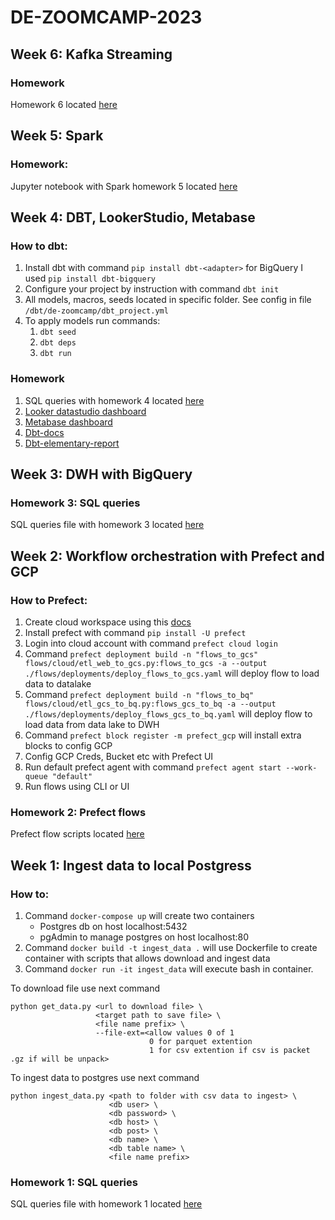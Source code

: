 # DE-ZOOMCAMP-2023

## Week 6: Kafka Streaming

### Homework
Homework 6 located [here](kafka/)
## Week 5: Spark
### Homework:
Jupyter notebook with Spark homework 5 located [here](spark/nb/spark_hw.ipynb)
## Week 4: DBT, LookerStudio, Metabase
### How to dbt:
1. Install dbt with command ```pip install dbt-<adapter>``` for BigQuery I used ```pip install dbt-bigquery```
2. Configure your project by instruction with command ```dbt init```
3. All models, macros, seeds located in specific folder. See config in file ```/dbt/de-zoomcamp/dbt_project.yml```
4. To apply models run commands:
   1.  ```dbt seed``` 
   2.  ```dbt deps```
   3.  ```dbt run```

### Homework
1. SQL queries with homework 4 located [here](sql/dbt.sql)
2. [Looker datastudio dashboard](https://lookerstudio.google.com/s/r0bK19NvLCw)
3. [Metabase dashboard](http://34.65.65.223:3000/dashboard/3-fhv-rides)
4. [Dbt-docs](http://34.65.65.223:8080)
5. [Dbt-elementary-report](http://34.65.65.223:8081/#/report/dashboard)
## Week 3: DWH with BigQuery
### Homework 3: SQL queries
SQL queries file with homework 3 located [here](sql/bq.sql)
## Week 2: Workflow orchestration with Prefect and GCP
### How to Prefect:
1. Create cloud workspace using this [docs](https://docs.prefect.io/ui/cloud-quickstart/)
2. Install prefect with command ```pip install -U prefect```
3. Login into cloud account with command ```prefect cloud login```
4. Command ```prefect deployment build -n "flows_to_gcs" flows/cloud/etl_web_to_gcs.py:flows_to_gcs -a --output ./flows/deployments/deploy_flows_to_gcs.yaml``` will deploy flow to load data to datalake
5. Command ```prefect deployment build -n "flows_to_bq" flows/cloud/etl_gcs_to_bq.py:flows_gcs_to_bq -a --output ./flows/deployments/deploy_flows_gcs_to_bq.yaml``` will deploy flow to load data from data lake to DWH
6. Command ```prefect block register -m prefect_gcp``` will install extra blocks to config GCP
7. Config GCP Creds, Bucket etc with Prefect UI
8. Run default prefect agent with command ```prefect agent start --work-queue "default"```
9.  Run flows using CLI or UI
### Homework 2: Prefect flows
Prefect flow scripts located [here](flows)
## Week 1: Ingest data to local Postgress
### How to:
1. Command ```docker-compose up``` will create two containers
   - Postgres db on host localhost:5432
   - pgAdmin to manage postgres on host localhost:80
2. Command ```docker build -t ingest_data .``` will use Dockerfile to create container with scripts that allows download and ingest data
3. Command ```docker run -it ingest_data``` will execute bash in container.
   
  To download file use next command
   ```
   python get_data.py <url to download file> \
                      <target path to save file> \
                      <file name prefix> \
                      --file-ext=<allow values 0 of 1
                                  0 for parquet extention
                                  1 for csv extention if csv is packet .gz if will be unpack>
   ```

   To ingest data to postgres use next command

   ```
   python ingest_data.py <path to folder with csv data to ingest> \
                         <db user> \
                         <db password> \
                         <db host> \
                         <db post> \
                         <db name> \
                         <db table name> \
                         <file name prefix>
   ```
### Homework 1: SQL queries
SQL queries file with homework 1 located [here](sql/ny_taxi.sql)

